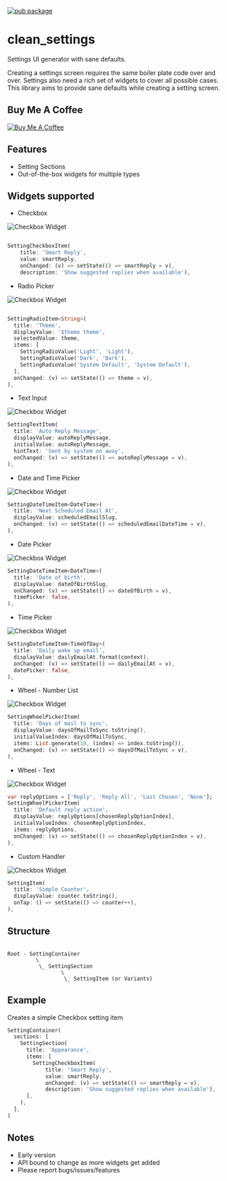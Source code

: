 [![pub package](https://img.shields.io/pub/v/clean_settings.svg)](https://pub.dartlang.org/packages/clean_settings)

# clean_settings

Settings UI generator with sane defaults.

Creating a settings screen requires the same boiler plate code over and over. Settings also need a rich set of widgets to cover all possible cases. This library aims to provide sane defaults while creating a setting screen.

## Buy Me A Coffee

[![Buy Me A Coffee](https://bmc-cdn.nyc3.digitaloceanspaces.com/BMC-button-images/custom_images/orange_img.png "Buy Me A Coffee")](https://www.buymeacoffee.com/arif "Buy Me A Coffee")

## Features

* Setting Sections
* Out-of-the-box widgets for multiple types

## Widgets supported

* Checkbox


![Checkbox Widget](https://raw.githubusercontent.com/grouped/clean_settings/master/demo/checkbox-item.gif)

```dart

SettingCheckboxItem(
    title: 'Smart Reply',
    value: smartReply,
    onChanged: (v) => setState(() => smartReply = v),
    description: 'Show suggested replies when available'),
```

* Radio Picker


![Checkbox Widget](https://raw.githubusercontent.com/grouped/clean_settings/master/demo/radio-item.gif)

```dart

SettingRadioItem<String>(
  title: 'Theme',
  displayValue: '$theme theme',
  selectedValue: theme,
  items: [
    SettingRadioValue('Light', 'Light'),
    SettingRadioValue('Dark', 'Dark'),
    SettingRadioValue('System Default', 'System Default'),
  ],
  onChanged: (v) => setState(() => theme = v),
),

```

* Text Input


![Checkbox Widget](https://raw.githubusercontent.com/grouped/clean_settings/master/demo/text-item.gif)

```dart
SettingTextItem(
  title: 'Auto Reply Message',
  displayValue: autoReplyMessage,
  initialValue: autoReplyMessage,
  hintText: 'Sent by system on away',
  onChanged: (v) => setState(() => autoReplyMessage = v),
),

```

* Date and Time Picker


![Checkbox Widget](https://raw.githubusercontent.com/grouped/clean_settings/master/demo/datetime-item.gif)

```dart
SettingDateTimeItem<DateTime>(
  title: 'Next Scheduled Email At',
  displayValue: scheduledEmailSlug,
  onChanged: (v) => setState(() => scheduledEmailDateTime = v),
),
```


* Date Picker


![Checkbox Widget](https://raw.githubusercontent.com/grouped/clean_settings/master/demo/date-item.gif)

```dart
SettingDateTimeItem<DateTime>(
  title: 'Date of birth',
  displayValue: dateOfBirthSlug,
  onChanged: (v) => setState(() => dateOfBirth = v),
  timePicker: false,
),
```

* Time Picker


![Checkbox Widget](https://raw.githubusercontent.com/grouped/clean_settings/master/demo/time-item.gif)

```dart
SettingDateTimeItem<TimeOfDay>(
  title: 'Daily wake up email',
  displayValue: dailyEmailAt.format(context),
  onChanged: (v) => setState(() => dailyEmailAt = v),
  datePicker: false,
),
```


* Wheel - Number List


![Checkbox Widget](https://raw.githubusercontent.com/grouped/clean_settings/master/demo/wheel-number-item.gif)

```dart
SettingWheelPickerItem(
  title: 'Days of mail to sync',
  displayValue: daysOfMailToSync.toString(),
  initialValueIndex: daysOfMailToSync,
  items: List.generate(10, (index) => index.toString()),
  onChanged: (v) => setState(() => daysOfMailToSync = v),
),
```


* Wheel - Text


![Checkbox Widget](https://raw.githubusercontent.com/grouped/clean_settings/master/demo/wheel-text-item.gif)

```dart
var replyOptions = ['Reply', 'Reply All', 'Last Chosen', 'None'];
SettingWheelPickerItem(
  title: 'Default reply action',
  displayValue: replyOptions[chosenReplyOptionIndex],
  initialValueIndex: chosenReplyOptionIndex,
  items: replyOptions,
  onChanged: (v) => setState(() => chosenReplyOptionIndex = v),
),

```


* Custom Handler


![Checkbox Widget](https://raw.githubusercontent.com/grouped/clean_settings/master/demo/custom-handler-item.gif)

```dart
SettingItem(
  title: 'Simple Counter',
  displayValue: counter.toString(),
  onTap: () => setState(() => counter++),
),
```

## Structure

```

Root - SettingContainer
         \
          \_ SettingSection
                 \
                  \_ SettingItem (or Variants) 

```

## Example

Creates a simple Checkbox setting item

```dart
SettingContainer(
  sections: [
    SettingSection(
      title: 'Appearance',
      items: [
        SettingCheckboxItem(
            title: 'Smart Reply',
            value: smartReply,
            onChanged: (v) => setState(() => smartReply = v),
            description: 'Show suggested replies when available'),
      ],
    ),
  ],
)
```

## Notes

* Early version
* API bound to change as more widgets get added
* Please report bugs/issues/features

